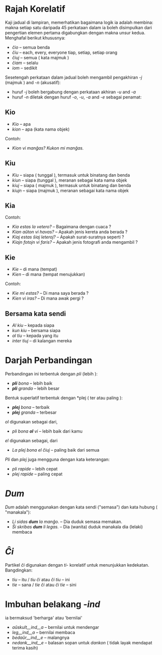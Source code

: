 # Rajah Korelatif

Kaji jadual di lampiran, memerhatikan bagaimana logik ia adalah membina: makna setiap satu daripada 45 perkataan dalam ia boleh disimpulkan dari pengertian elemen pertama digabungkan dengan makna unsur kedua. Menghafal berikut khususnya:

- *ĉio*  – semua benda
- *ĉiu*  – each, every, everyone tiap, setiap, setiap orang
- *ĉiuj*  – semua ( kata majmuk )
- *ĉiam* – selalu
- *iom* –  sedikit

Sesetengah perkataan dalam jadual boleh mengambil pengakhiran *-j* (majmuk ) and *-n* (akusatif):

- huruf *-j* boleh bergabung dengan perkataan akhiran *-u* and *-a*
- huruf *-n* diletak dengan huruf *-o*, *-u*, *-a* and *-e* sebagai penamat:

## Kio 

- *Kio* – apa 
- *kion* – apa  (kata nama objek)

Contoh: 

- *Kion vi manĝas? Kukon mi manĝas.*

## Kiu
- *Kiu* – siapa ( tunggal ), termasuk untuk binatang dan benda
- *kiun* – siapa (tunggal ), meranan sebagai kata nama objek
- *kiuj* – siapa ( majmuk ), termasuk untuk binatang dan benda
- *kiujn* – siapa (majmuk ), meranan sebagai kata nama objek

## Kia

Contoh:

- *Kia estas la vetero?* – Bagaimana dengan cuaca ?
- *Kian aŭton vi havas?* – Apakah jenis kereta anda berada ?
- *Kiaj estas ŝiaj leteroj?* – Apakah surat-suratnya seperti ?
- *Kiajn fotojn vi faris?* – Apakah jenis fotografi anda mengambil ?

## Kie

- *Kie* – di mana (tempat)
- *Kien* – di mana (tempat menujukkan)

Contoh:

- *Kie mi estas?* – Di mana saya berada ?
- *Kien vi iras?* – Di mana awak pergi ?

## Bersama kata sendi

- *Al kiu* – kepada siapa
- *kun kiu* – bersama siapa
- *al tiu* – kepada yang itu
- *inter tiuj* – di kalangan mereka

# Darjah Perbandingan

Perbandingan ini terbentuk dengan *pli* (lebih ):

- *__pli__ bona* – lebih baik
- *__pli__ granda* – lebih besar

Bentuk superlatif terbentuk dengan *plej ( ter atau paling ):

- *__plej__ bona* – terbaik
- *__plej__ granda* – terbesar

 *ol* digunakan sebagai dari, 

- *pli bona __ol__ vi* – lebih baik dari kamu

 *el* digunakan sebagai, dari

- *La plej bona el ĉiuj* – paling baik dari semua

*Pli* dan *plej* juga mengguna dengan kata keterangan:

- *pli rapide* – lebih cepat
- *plej rapide* – paling cepat

# *Dum* 

*Dum* adalah menggunakan dengan kata sendi ("semasa") dan kata hubung ( "manakala"):

- *Li sidas __dum__ la manĝo.* – Dia duduk semasa memakan.
- *Ŝi skribas __dum__ li legas.* – Dia (wanita) duduk manakala dia (lelaki)  membaca

# *Ĉi*

Partikel *ĉi* digunakan dengan *ti*- korelatif untuk menunjukkan kedekatan. Bangdingkan:

- *tiu* – itu  / *tiu ĉi* atau *ĉi tiu* – ini
- *tie* – sana / *tie ĉi* atau *ĉi tie* – sini

# Imbuhan belakang *-ind*

ia bermaksud 'berharga' atau 'bernilai'

- *aŭskult__ind__a* – bernilai untuk mendengar
- *leg__ind__a* – bernilai membaca
- *bedaŭr__ind__e* – malangnya
- *nedank__ind__e* – balasan sopan untuk *dankon* ( tidak layak mendapat terima kasih)

 
